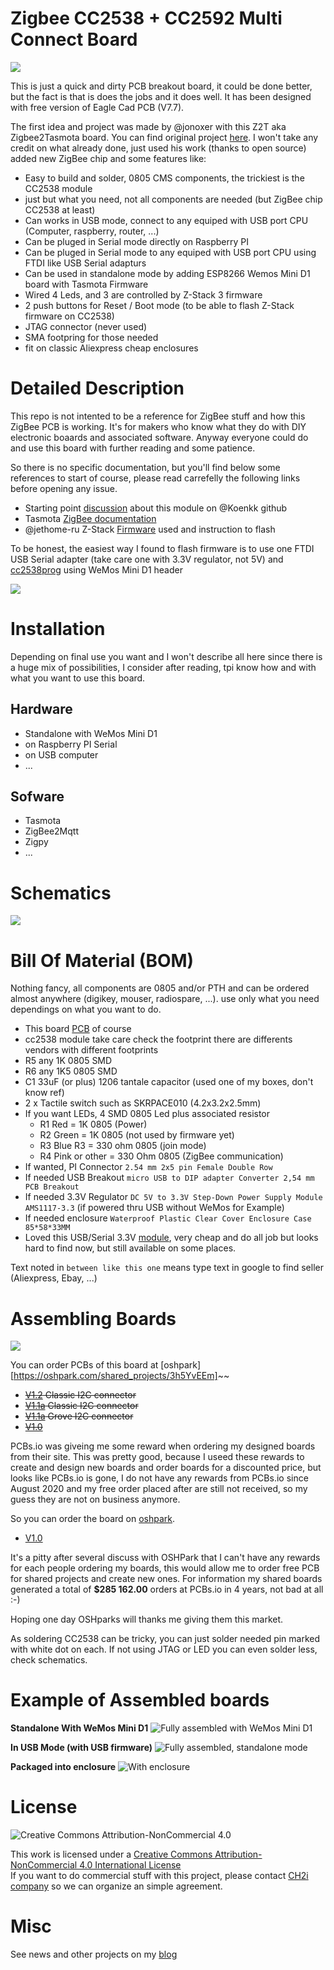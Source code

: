 Zigbee CC2538 + CC2592 Multi Connect Board
==========================================

<img src="https://github.com/hallard/cc2538-multi-connect/raw/master/pictures/cc2538-boards.png">

This is just a quick and dirty PCB breakout board, it could be done better, but the fact is that is does the jobs and it does well. It has been designed with free version of Eagle Cad PCB (V7.7).

The first idea and project was made by @jonoxer with this Z2T aka Zigbee2Tasmota board. You can find original project [here](https://github.com/SuperHouse/Z2T). I won't take any credit on what already done, just used his work (thanks to open source) added new ZigBee chip and some features like:

- Easy to build and solder, 0805 CMS components, the trickiest is the CC2538 module
- just but what you need, not all components are needed (but ZigBee chip CC2538 at least)
- Can works in USB mode, connect to any equiped with USB port CPU (Computer, raspberry, router, ...)
- Can be pluged in Serial mode directly on Raspberry PI
- Can be pluged in Serial mode to any equiped with USB port CPU using FTDI like USB Serial adapturs
- Can be used in standalone mode by adding ESP8266 Wemos Mini D1 board with Tasmota Firmware
- Wired 4 Leds, and 3 are controlled by Z-Stack 3 firmware
- 2 push buttons for Reset / Boot mode (to be able to flash Z-Stack firmware on CC2538)
- JTAG connector (never used)
- SMA footpring for those needed 
- fit on classic Aliexpress cheap enclosures


Detailed Description
====================

This repo is not intented to be a reference for ZigBee stuff and how this ZigBee PCB is working. It's for makers who know what they do with DIY electronic boaards and associated software. Anyway everyone could do and use this board with further reading and some patience.

So there is no specific documentation, but you'll find below some references to start of course, please read carrefelly the following links before opening any issue.

- Starting point [discussion](https://github.com/Koenkk/zigbee2mqtt/discussions/1568) about this module on @Koenkk github
- Tasmota [ZigBee documentation](https://tasmota.github.io/docs/CC2530/)
- @jethome-ru Z-Stack [Firmware](https://github.com/jethome-ru/zigbee-firmware/tree/master/ti/coordinator/cc2538_cc2592) used and instruction to flash

To be honest, the easiest way I found to flash firmware is to use one FTDI USB Serial adapter (take care one with 3.3V regulator, not 5V) and [cc2538prog](https://github.com/1248/cc2538-prog) using WeMos Mini D1 header

<img src="https://github.com/hallard/cc2538-multi-connect/raw/master/pictures/cc-2538-flash.png">

Installation
============

Depending on final use you want and I won't describe all here since there is a huge mix of possibilities, I consider after reading, tpi know how and with what you want to use this board.

## Hardware 

- Standalone with WeMos Mini D1
- on Raspberry PI Serial
- on USB computer
- ...

## Sofware

- Tasmota
- ZigBee2Mqtt
- Zigpy
- ...

Schematics
==========

<img src="https://github.com/hallard/cc2538-multi-connect/raw/master/pictures/c2538-multi-connect-sch.png">

Bill Of Material (BOM)
======================

Nothing fancy, all components are 0805 and/or PTH and can be ordered almost anywhere (digikey, mouser, radiospare, ...). 
use only what you need dependings on what you want to do. 


- This board [PCB](https://oshpark.com/shared_projects/3h5YvEEm) of course 
- cc2538 module take care check the footprint there are differents vendors with different footprints
- R5 any 1K 0805 SMD
- R6 any 1K5 0805 SMD
- C1 33uF (or plus) 1206 tantale capacitor (used one of my boxes, don't know ref)
- 2 x Tactile switch such as SKRPACE010 (4.2x3.2x2.5mm)
- If you want LEDs, 4 SMD 0805 Led plus associated resistor
  - R1 Red = 1K 0805 (Power)
  - R2 Green = 1K 0805 (not used by firmware yet)
  - R3 Blue R3 = 330 ohm 0805 (join mode)
  - R4 Pink or other = 330 Ohm 0805 (ZigBee communication)
- If wanted, PI Connector `2.54 mm 2x5 pin Female Double Row`
- If needed USB Breakout `micro USB to DIP adapter Converter 2,54 mm PCB Breakout`
- If needed 3.3V Regulator `DC 5V to 3.3V Step-Down Power Supply Module AMS1117-3.3` (if powered thru USB without WeMos for Example)
- If needed enclosure `Waterproof Plastic Clear Cover Enclosure Case 85*58*33MM`
- Loved this USB/Serial 3.3V [module](https://aliexpress.com/item/32664922086.html), very cheap and do all job but looks hard to find now, but still available on some places.

Text noted in `between like this one` means type text in google to find seller (Aliexpress, Ebay, ...)

Assembling Boards 
=================

<img src="https://github.com/hallard/cc2538-multi-connect/raw/master/pictures/cc2538.png">

You can order PCBs of this board at [oshpark][https://oshpark.com/shared_projects/3h5YvEEm]~~

- ~~[V1.2](https://www.PCBs.io/share/r1a3J) Classic I2C connector~~
- ~~[V1.1a](https://www.PCBs.io/share/8AGb2) Classic I2C connector~~
- ~~[V1.1a](https://www.PCBs.io/share/zjKdY) Grove I2C connector~~
- ~~[V1.0](https://www.PCBs.io/share/r3LdE)~~

PCBs.io was giveing me some reward when ordering my designed boards from their site. This was pretty good, because I useed these rewards to create and design new boards and order boards for a discounted price, but looks like PCBs.io is gone, I do not have any rewards from PCBs.io since August 2020 and my free order placed after are still not received, so my guess they are not on business anymore.

So you can order the board on [oshpark](https://oshpark.com). 

- [V1.0](https://oshpark.com/shared_projects/3h5YvEEm) 

It's a pitty after several discuss with OSHPark that I can't have any rewards for each people ordering my boards, this would allow me to order free PCB for shared projects and create new ones. For information my shared boards generated a total of **$285 162.00** orders at PCBs.io in 4 years, not bad at all :-)

Hoping one day OSHparks will thanks me giving them this market. 

As soldering CC2538 can be tricky, you can just solder needed pin marked with white dot on each. If not using JTAG or LED you can even solder less, check schematics.

Example of Assembled boards 
===========================


**Standalone With WeMos Mini D1**
<img src="https://github.com/hallard/cc2538-multi-connect/raw/master/pictures/cc2538-wemos.jpg" alt="Fully assembled with WeMos Mini D1">

**In USB Mode (with USB firmware)**
<img src="https://github.com/hallard/cc2538-multi-connect/raw/master/pictures/cc2538-usb.jpg" alt="Fully assembled, standalone mode">

**Packaged into enclosure**
<img src="https://github.com/hallard/cc2538-multi-connect/raw/master/pictures/cc2538-enclosure.jpg" alt="With enclosure">

License
=======

<img alt="Creative Commons Attribution-NonCommercial 4.0" src="https://i.creativecommons.org/l/by-nc/4.0/88x31.png">   

This work is licensed under a [Creative Commons Attribution-NonCommercial 4.0 International License](http://creativecommons.org/licenses/by-nc/4.0/)    
If you want to do commercial stuff with this project, please contact [CH2i company](https://www.ch2i.eu/en#support) so we can organize an simple agreement.

Misc
====

See news and other projects on my [blog][1] 
 
[1]: https://hallard.me
